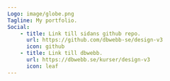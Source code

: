 ```yaml
---
Logo: image/globe.png
Tagline: My portfolio.
Social:
    - title: Link till sidans github repo.
      url: https://github.com/dbwebb-se/design-v3
      icon: github
    - title: Link till dbwebb.
      url: https://dbwebb.se/kurser/design-v3
      icon: leaf
---
```

